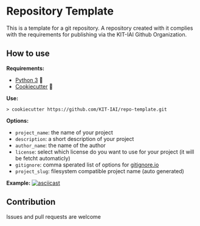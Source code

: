 # Repository Template

This is a template for a git repository. A repository created with it complies with the requirements for publishing via the KIT-IAI Github Organization.

## How to use

**Requirements:**
* [Python 3](https://www.python.org) :snake:
* [Cookiecutter](https://github.com/cookiecutter/cookiecutter) :cookie:

**Use:**
```shell
> cookiecutter https://github.com/KIT-IAI/repo-template.git
```

**Options:**
* `project_name`: the name of your project
* `description`: a short description of your project
* `author_name`: the name of the author
* `license`: select which license do you want to use for your project (it will be fetcht automaticly)
* `gitignore`: comma sperated list of options for [gitignore.io](https://gitignore.io)
* `project_slug`: filesystem compatible project name (auto generated)

**Example:**
[![asciicast](https://asciinema.org/a/348518.svg)](https://asciinema.org/a/348518)

## Contribution
Issues and pull requests are welcome
